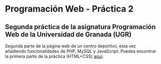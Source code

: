 # Programación Web - Práctica 2
## Segunda práctica de la asignatura Programación Web de la Universidad de Granada (UGR)

Segunda parte de la página web de un centro deportivo, esta vez añadiendo funcionalidades de PHP, MySQL y JavaScript. Puedes encontrar la primera parte de la práctica (HTML+CSS) [aquí](https://github.com/JJSrra/PW-Practica-1).
